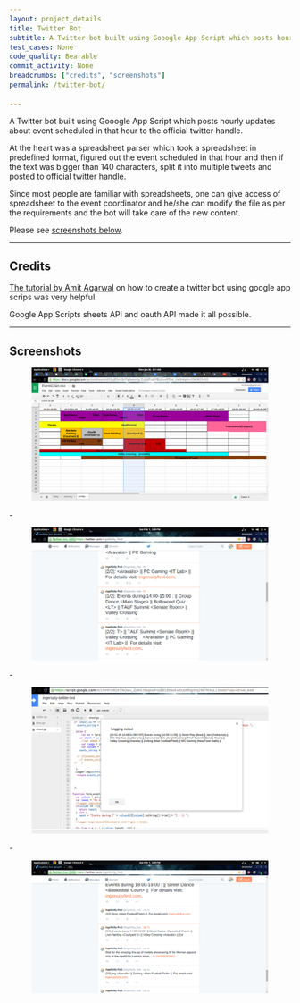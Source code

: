 ```yaml
---
layout: project_details
title: Twitter Bot
subtitle: A Twitter bot built using Gooogle App Script which posts hourly updates
test_cases: None
code_quality: Bearable
commit_activity: None
breadcrumbs: ["credits", "screenshots"]
permalink: /twitter-bot/

---
```


<div class="content" markdown="1">

A Twitter bot built using Gooogle App Script which posts hourly updates about event scheduled in that hour to the official twitter handle.

At the heart was a spreadsheet parser which took a spreadsheet in predefined format, figured out the event scheduled in that hour and then if the text was bigger than 140 characters, split it into multiple tweets and posted to official twitter handle.

Since most people are familiar with spreadsheets, one can give access of spreadsheet to the event coordinator and he/she can modify the file as per the requirements and the bot will take care of the new content.

Please see [screenshots below](#screenshots).

---

## Credits  

[The tutorial by Amit Agarwal](http://www.labnol.org/internet/write-twitter-bot/27902/) on how to create a twitter bot using google app scrips was very helpful.

Google App Scripts sheets API and oauth API made it all possible.


---

## Screenshots  
    
</div>

<figure class="image is-16by9">
    <img src="/img/twitter-bot/landscape/0.png">
</figure>
-
<figure class="image is-16by9">
    <img src="/img/twitter-bot/landscape/1.png">
</figure>
-
<figure class="image is-16by9">
    <img src="/img/twitter-bot/landscape/2.png">
</figure>
-
<figure class="image is-16by9">
    <img src="/img/twitter-bot/landscape/3.png">
</figure>
